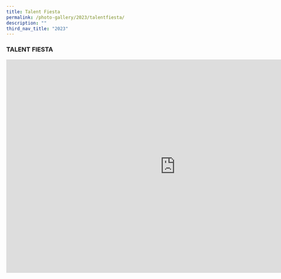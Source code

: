 ```yaml
---
title: Talent Fiesta
permalink: /photo-gallery/2023/talentfiesta/
description: ""
third_nav_title: "2023"
---
```

### TALENT FIESTA


<iframe src="https://docs.google.com/presentation/d/e/2PACX-1vQrFt0yXoNEGFhn2-SImWXw3t0DBKDIvTKoukCQbGS_9r_7dkXdgLM2Q-54MKTwy83QmIFE2xPo-kP7/embed?start=true&amp;loop=true&amp;delayms=3000" frameborder="0" width="900" height="569" allowfullscreen="true"></iframe>